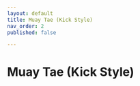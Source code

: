 ```yaml
---
layout: default
title: Muay Tae (Kick Style)
nav_order: 2
published: false

---
```


# Muay Tae (Kick Style)
